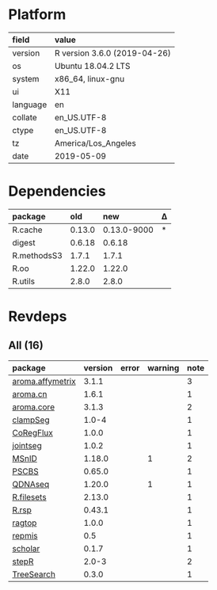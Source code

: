 # Platform

|field    |value                        |
|:--------|:----------------------------|
|version  |R version 3.6.0 (2019-04-26) |
|os       |Ubuntu 18.04.2 LTS           |
|system   |x86_64, linux-gnu            |
|ui       |X11                          |
|language |en                           |
|collate  |en_US.UTF-8                  |
|ctype    |en_US.UTF-8                  |
|tz       |America/Los_Angeles          |
|date     |2019-05-09                   |

# Dependencies

|package     |old    |new         |Δ  |
|:-----------|:------|:-----------|:--|
|R.cache     |0.13.0 |0.13.0-9000 |*  |
|digest      |0.6.18 |0.6.18      |   |
|R.methodsS3 |1.7.1  |1.7.1       |   |
|R.oo        |1.22.0 |1.22.0      |   |
|R.utils     |2.8.0  |2.8.0       |   |

# Revdeps

## All (16)

|package                                         |version |error |warning |note |
|:-----------------------------------------------|:-------|:-----|:-------|:----|
|[aroma.affymetrix](problems.md#aromaaffymetrix) |3.1.1   |      |        |3    |
|[aroma.cn](problems.md#aromacn)                 |1.6.1   |      |        |1    |
|[aroma.core](problems.md#aromacore)             |3.1.3   |      |        |2    |
|[clampSeg](problems.md#clampseg)                |1.0-4   |      |        |1    |
|[CoRegFlux](problems.md#coregflux)              |1.0.0   |      |        |1    |
|[jointseg](problems.md#jointseg)                |1.0.2   |      |        |1    |
|[MSnID](problems.md#msnid)                      |1.18.0  |      |1       |2    |
|[PSCBS](problems.md#pscbs)                      |0.65.0  |      |        |1    |
|[QDNAseq](problems.md#qdnaseq)                  |1.20.0  |      |1       |1    |
|[R.filesets](problems.md#rfilesets)             |2.13.0  |      |        |1    |
|[R.rsp](problems.md#rrsp)                       |0.43.1  |      |        |1    |
|[ragtop](problems.md#ragtop)                    |1.0.0   |      |        |1    |
|[repmis](problems.md#repmis)                    |0.5     |      |        |1    |
|[scholar](problems.md#scholar)                  |0.1.7   |      |        |1    |
|[stepR](problems.md#stepr)                      |2.0-3   |      |        |2    |
|[TreeSearch](problems.md#treesearch)            |0.3.0   |      |        |1    |

